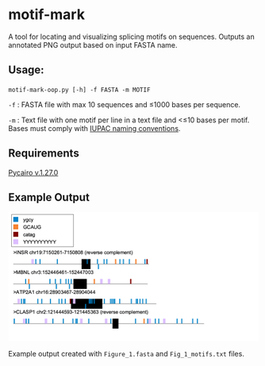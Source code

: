 # motif-mark

A tool for locating and visualizing splicing motifs on sequences. Outputs an annotated PNG output based on input FASTA name.

## Usage:

`motif-mark-oop.py [-h] -f FASTA -m MOTIF`

`-f` : FASTA file with max 10 sequences and ≤1000 bases per sequence.

`-m` : Text file with one motif per line in a text file and <≤10 bases per motif. Bases must comply with [IUPAC naming conventions](https://genome.ucsc.edu/goldenPath/help/iupac.html).

## Requirements
[Pycairo v.1.27.0](https://github.com/pygobject/pycairo)

## Example Output

![Example output .png](data/Figure_1.png)

Example output created with `Figure_1.fasta` and `Fig_1_motifs.txt` files.
